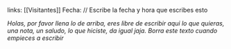 links: [[Visitantes]]
Fecha: // Escribe la fecha y hora que escribes esto


*Holas, por favor llena lo de arriba, eres libre de escribir aqui lo que quieras, una nota, un saludo, lo que hiciste, da igual jaja. Borra este texto cuando empieces a escribir*
